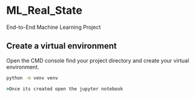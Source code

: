 # ML_Real_State
End-to-End Machine Learning Project

## Create a virtual environment
Open the CMD console find your project directory and create your virtual environment.

```cmd
python -m venv venv

>Once its created open the jupyter notebook





